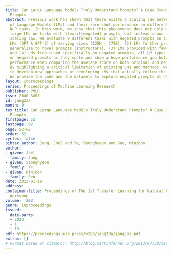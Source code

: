 ```yaml
---
title: Can Large Language Models Truly Understand Prompts? A Case Study with Negated
  Prompts
abstract: Previous work has shown that there exists a scaling law between the size
  of Language Models (LMs) and their zero-shot performance on different downstream
  NLP tasks. In this work, we show that this phenomenon does not hold when evaluating
  large LMs on tasks with \textit{negated} prompts, but instead shows an \textit{inverse}
  scaling law. We evaluate 9 different tasks with negated prompts on (1) pretrained
  LMs (OPT & GPT-3) of varying sizes (125M - 175B), (2) LMs further pretrained to
  generalize to novel prompts (InstructGPT), (3) LMs provided with few-shot examples,
  and (4) LMs fine-tuned specifically on negated prompts; all LM types perform worse
  on negated prompts as they scale and show a huge performance gap between the human
  performance when comparing the average score on both original and negated prompts.
  By highlighting a critical limitation of existing LMs and methods, we urge the community
  to develop new approaches of developing LMs that actually follow the given instructions.
  We provide the code and the datasets to explore negated prompts at https://github.com/joeljang/negated-prompts-for-llms.
layout: inproceedings
series: Proceedings of Machine Learning Research
publisher: PMLR
issn: 2640-3498
id: jang23a
month: 0
tex_title: Can Large Language Models Truly Understand Prompts? A Case Study with Negated
  Prompts
firstpage: 52
lastpage: 62
page: 52-62
order: 52
cycles: false
bibtex_author: Jang, Joel and Ye, Seonghyeon and Seo, Minjoon
author:
- given: Joel
  family: Jang
- given: Seonghyeon
  family: Ye
- given: Minjoon
  family: Seo
date: 2023-01-19
address:
container-title: Proceedings of The 1st Transfer Learning for Natural Language Processing
  Workshop
volume: '203'
genre: inproceedings
issued:
  date-parts:
  - 2023
  - 1
  - 19
pdf: https://proceedings.mlr.press/v203/jang23a/jang23a.pdf
extras: []
# Format based on citeproc: http://blog.martinfenner.org/2013/07/30/citeproc-yaml-for-bibliographies/
---
```

